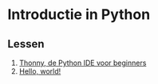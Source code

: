 # Introductie in Python

## Lessen

1. [Thonny, de Python IDE voor beginners](les/1-thonny.md)
2. [Hello, world!](les/2-hello-world.md)
